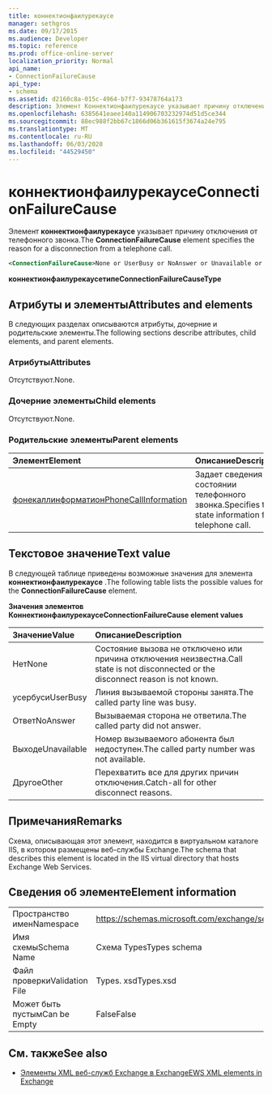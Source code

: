 ```yaml
---
title: коннектионфаилурекаусе
manager: sethgros
ms.date: 09/17/2015
ms.audience: Developer
ms.topic: reference
ms.prod: office-online-server
localization_priority: Normal
api_name:
- ConnectionFailureCause
api_type:
- schema
ms.assetid: d2160c8a-015c-4964-b7f7-93478764a173
description: Элемент Коннектионфаилурекаусе указывает причину отключения от телефонного звонка.
ms.openlocfilehash: 6385641eaee140a114906703232974d51d5ce344
ms.sourcegitcommit: 88ec988f2bb67c1866d06b361615f3674a24e795
ms.translationtype: MT
ms.contentlocale: ru-RU
ms.lasthandoff: 06/03/2020
ms.locfileid: "44529450"
---
```

# <a name="connectionfailurecause"></a><span data-ttu-id="c2003-103">коннектионфаилурекаусе</span><span class="sxs-lookup"><span data-stu-id="c2003-103">ConnectionFailureCause</span></span>

<span data-ttu-id="c2003-104">Элемент **коннектионфаилурекаусе** указывает причину отключения от телефонного звонка.</span><span class="sxs-lookup"><span data-stu-id="c2003-104">The **ConnectionFailureCause** element specifies the reason for a disconnection from a telephone call.</span></span> 
  
```xml
<ConnectionFailureCause>None or UserBusy or NoAnswer or Unavailable or Other</ConnectionFailureCause>
```

 <span data-ttu-id="c2003-105">**коннектионфаилурекаусетипе**</span><span class="sxs-lookup"><span data-stu-id="c2003-105">**ConnectionFailureCauseType**</span></span>
## <a name="attributes-and-elements"></a><span data-ttu-id="c2003-106">Атрибуты и элементы</span><span class="sxs-lookup"><span data-stu-id="c2003-106">Attributes and elements</span></span>

<span data-ttu-id="c2003-107">В следующих разделах описываются атрибуты, дочерние и родительские элементы.</span><span class="sxs-lookup"><span data-stu-id="c2003-107">The following sections describe attributes, child elements, and parent elements.</span></span>
  
### <a name="attributes"></a><span data-ttu-id="c2003-108">Атрибуты</span><span class="sxs-lookup"><span data-stu-id="c2003-108">Attributes</span></span>

<span data-ttu-id="c2003-109">Отсутствуют.</span><span class="sxs-lookup"><span data-stu-id="c2003-109">None.</span></span>
  
### <a name="child-elements"></a><span data-ttu-id="c2003-110">Дочерние элементы</span><span class="sxs-lookup"><span data-stu-id="c2003-110">Child elements</span></span>

<span data-ttu-id="c2003-111">Отсутствуют.</span><span class="sxs-lookup"><span data-stu-id="c2003-111">None.</span></span>
  
### <a name="parent-elements"></a><span data-ttu-id="c2003-112">Родительские элементы</span><span class="sxs-lookup"><span data-stu-id="c2003-112">Parent elements</span></span>

|<span data-ttu-id="c2003-113">**Элемент**</span><span class="sxs-lookup"><span data-stu-id="c2003-113">**Element**</span></span>|<span data-ttu-id="c2003-114">**Описание**</span><span class="sxs-lookup"><span data-stu-id="c2003-114">**Description**</span></span>|
|:-----|:-----|
|[<span data-ttu-id="c2003-115">фонекаллинформатион</span><span class="sxs-lookup"><span data-stu-id="c2003-115">PhoneCallInformation</span></span>](phonecallinformation.md) <br/> |<span data-ttu-id="c2003-116">Задает сведения о состоянии телефонного звонка.</span><span class="sxs-lookup"><span data-stu-id="c2003-116">Specifies the state information for a telephone call.</span></span>  <br/> |
   
## <a name="text-value"></a><span data-ttu-id="c2003-117">Текстовое значение</span><span class="sxs-lookup"><span data-stu-id="c2003-117">Text value</span></span>

<span data-ttu-id="c2003-118">В следующей таблице приведены возможные значения для элемента **коннектионфаилурекаусе** .</span><span class="sxs-lookup"><span data-stu-id="c2003-118">The following table lists the possible values for the **ConnectionFailureCause** element.</span></span> 
  
<span data-ttu-id="c2003-119">**Значения элементов Коннектионфаилурекаусе**</span><span class="sxs-lookup"><span data-stu-id="c2003-119">**ConnectionFailureCause element values**</span></span>

|<span data-ttu-id="c2003-120">**Значение**</span><span class="sxs-lookup"><span data-stu-id="c2003-120">**Value**</span></span>|<span data-ttu-id="c2003-121">**Описание**</span><span class="sxs-lookup"><span data-stu-id="c2003-121">**Description**</span></span>|
|:-----|:-----|
|<span data-ttu-id="c2003-122">Нет</span><span class="sxs-lookup"><span data-stu-id="c2003-122">None</span></span>  <br/> |<span data-ttu-id="c2003-123">Состояние вызова не отключено или причина отключения неизвестна.</span><span class="sxs-lookup"><span data-stu-id="c2003-123">Call state is not disconnected or the disconnect reason is not known.</span></span>  <br/> |
|<span data-ttu-id="c2003-124">усербуси</span><span class="sxs-lookup"><span data-stu-id="c2003-124">UserBusy</span></span>  <br/> |<span data-ttu-id="c2003-125">Линия вызываемой стороны занята.</span><span class="sxs-lookup"><span data-stu-id="c2003-125">The called party line was busy.</span></span>  <br/> |
|<span data-ttu-id="c2003-126">Ответ</span><span class="sxs-lookup"><span data-stu-id="c2003-126">NoAnswer</span></span>  <br/> |<span data-ttu-id="c2003-127">Вызываемая сторона не ответила.</span><span class="sxs-lookup"><span data-stu-id="c2003-127">The called party did not answer.</span></span>  <br/> |
|<span data-ttu-id="c2003-128">Выходе</span><span class="sxs-lookup"><span data-stu-id="c2003-128">Unavailable</span></span>  <br/> |<span data-ttu-id="c2003-129">Номер вызываемого абонента был недоступен.</span><span class="sxs-lookup"><span data-stu-id="c2003-129">The called party number was not available.</span></span>  <br/> |
|<span data-ttu-id="c2003-130">Другое</span><span class="sxs-lookup"><span data-stu-id="c2003-130">Other</span></span>  <br/> |<span data-ttu-id="c2003-131">Перехватить все для других причин отключения.</span><span class="sxs-lookup"><span data-stu-id="c2003-131">Catch-all for other disconnect reasons.</span></span>  <br/> |
   
## <a name="remarks"></a><span data-ttu-id="c2003-132">Примечания</span><span class="sxs-lookup"><span data-stu-id="c2003-132">Remarks</span></span>

<span data-ttu-id="c2003-133">Схема, описывающая этот элемент, находится в виртуальном каталоге IIS, в котором размещены веб-службы Exchange.</span><span class="sxs-lookup"><span data-stu-id="c2003-133">The schema that describes this element is located in the IIS virtual directory that hosts Exchange Web Services.</span></span>
  
## <a name="element-information"></a><span data-ttu-id="c2003-134">Сведения об элементе</span><span class="sxs-lookup"><span data-stu-id="c2003-134">Element information</span></span>

|||
|:-----|:-----|
|<span data-ttu-id="c2003-135">Пространство имен</span><span class="sxs-lookup"><span data-stu-id="c2003-135">Namespace</span></span>  <br/> |https://schemas.microsoft.com/exchange/services/2006/types  <br/> |
|<span data-ttu-id="c2003-136">Имя схемы</span><span class="sxs-lookup"><span data-stu-id="c2003-136">Schema Name</span></span>  <br/> |<span data-ttu-id="c2003-137">Схема Types</span><span class="sxs-lookup"><span data-stu-id="c2003-137">Types schema</span></span>  <br/> |
|<span data-ttu-id="c2003-138">Файл проверки</span><span class="sxs-lookup"><span data-stu-id="c2003-138">Validation File</span></span>  <br/> |<span data-ttu-id="c2003-139">Types. xsd</span><span class="sxs-lookup"><span data-stu-id="c2003-139">Types.xsd</span></span>  <br/> |
|<span data-ttu-id="c2003-140">Может быть пустым</span><span class="sxs-lookup"><span data-stu-id="c2003-140">Can be Empty</span></span>  <br/> |<span data-ttu-id="c2003-141">False</span><span class="sxs-lookup"><span data-stu-id="c2003-141">False</span></span>  <br/> |
   
## <a name="see-also"></a><span data-ttu-id="c2003-142">См. также</span><span class="sxs-lookup"><span data-stu-id="c2003-142">See also</span></span>



- [<span data-ttu-id="c2003-143">Элементы XML веб-служб Exchange в Exchange</span><span class="sxs-lookup"><span data-stu-id="c2003-143">EWS XML elements in Exchange</span></span>](ews-xml-elements-in-exchange.md)

